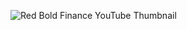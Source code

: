 ![Red Bold Finance YouTube Thumbnail](https://github.com/user-attachments/assets/d5076c8b-9875-4d9c-b761-ce2a60ebc71b)
